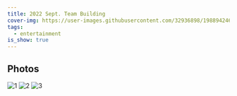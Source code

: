```yaml
---
title: 2022 Sept. Team Building
cover-img: https://user-images.githubusercontent.com/32936898/198894246-91e79331-1a8e-48b4-adf5-9df24e4f3c81.jpg
tags:
  - entertainment
is_show: true
---
```


## Photos

![1](https://user-images.githubusercontent.com/116997215/198933256-475e8c46-dced-4c2d-9fbd-debaf06c2f1a.jpg)
![2](https://user-images.githubusercontent.com/116997215/198933261-27f8c9aa-7de1-4c44-904b-95e1d7d448ce.jpg)
![3](https://user-images.githubusercontent.com/116997215/198933265-71497129-cce8-40f5-9c3b-3cab9b5a9537.jpg)
